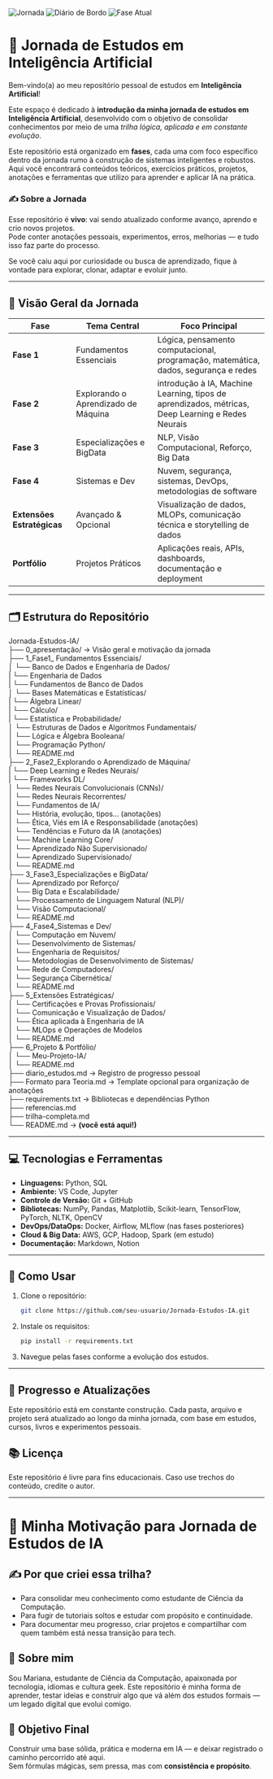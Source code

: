 ![Jornada](https://img.shields.io/badge/🚀_Jornada_IA-Em_Construção-00bfff)  ![Diário de Bordo](https://img.shields.io/badge/📓_Diário_Estudos-Ativo-e91e63) ![Fase Atual](https://img.shields.io/badge/Fase_Atual-Fase_1:_Fundamentos-blue)

# 🤖 Jornada de Estudos em Inteligência Artificial

Bem-vindo(a) ao meu repositório pessoal de estudos em **Inteligência Artificial**!

Este espaço é dedicado à **introdução da minha jornada de estudos em Inteligência Artificial**, desenvolvido com o objetivo de consolidar conhecimentos por meio de uma _trilha lógica, aplicada e em constante evolução_.

Este repositório está organizado em **fases**, cada uma com foco específico dentro da jornada rumo à construção de sistemas inteligentes e robustos. Aqui você encontrará conteúdos teóricos, exercícios práticos, projetos, anotações e ferramentas que utilizo para aprender e aplicar IA na prática.

### ✍️ Sobre a Jornada

Esse repositório é **vivo**: vai sendo atualizado conforme avanço, aprendo e crio novos projetos.  
Pode conter anotações pessoais, experimentos, erros, melhorias — e tudo isso faz parte do processo.

Se você caiu aqui por curiosidade ou busca de aprendizado, fique à vontade para explorar, clonar, adaptar e evoluir junto.

---

## 🧭 Visão Geral da Jornada

|    Fase   |      Tema Central      | Foco Principal |
| --------- | ---------------------- |----------------|
|   **Fase 1**  | Fundamentos Essenciais | Lógica, pensamento computacional, programação, matemática, dados, segurança e redes 
|   **Fase 2**  | Explorando o Aprendizado de Máquina | introdução à IA, Machine Learning, tipos de aprendizados, métricas, Deep Learning e Redes Neurais |
|   **Fase 3**  | Especializações e BigData | NLP, Visão Computacional, Reforço, Big Data | 
|   **Fase 4**  | Sistemas e Dev | Nuvem, segurança, sistemas, DevOps, metodologias de software |
| **Extensões Estratégicas** | Avançado & Opcional | Visualização de dados,  MLOPs, comunicação técnica e storytelling de dados |
| **Portfólio** | Projetos Práticos | Aplicações reais, APIs, dashboards, documentação e deployment |

---

## 🗂️ Estrutura do Repositório

Jornada-Estudos-IA/\
├── 0_apresentação/ → Visão geral e motivação da jornada\
├── 1_Fase1_ Fundamentos Essenciais/\
│ └── Banco de Dados e Engenharia de Dados/\
|   └── Engenharia de Dados\
|   └── Fundamentos de Banco de Dados\
│ └── Bases Matemáticas e Estatísticas/\
|   └── Álgebra Linear/\
|   └── Cálculo/\
|   └── Estatística e Probabilidade/\
│ └── Estruturas de Dados e Algoritmos Fundamentais/\
│ └── Lógica e Álgebra Booleana/\
│ └── Programação Python/\
│ └── README.md\
├── 2_Fase2_Explorando o Aprendizado de Máquina/\
| └── Deep Learning e Redes Neurais/\
|   └── Frameworks DL/\
│   └── Redes Neurais Convolucionais (CNNs)/\
│   └── Redes Neurais Recorrentes/\
│ └── Fundamentos de IA/\
│   └── História, evolução, tipos... (anotações)\
│   └── Ética, Viés em IA e Responsabilidade (anotações)\
│   └── Tendências e Futuro da IA (anotações)\
│ └── Machine Learning Core/\
│   └── Aprendizado Não Supervisionado/\
│   └── Aprendizado Supervisionado/\
│ └── README.md\
├── 3_Fase3_Especializações e BigData/\
│ └── Aprendizado por Reforço/\
│ └── Big Data e Escalabilidade/\
│ └── Processamento de Linguagem Natural (NLP)/\
│ └── Visão Computacional/\
│ └── README.md\
├── 4_Fase4_Sistemas e Dev/\
│ └── Computação em Nuvem/\
│ └── Desenvolvimento de Sistemas/\
│ └── Engenharia de Requisitos/\
│ └── Metodologias de Desenvolvimento de Sistemas/\
│ └── Rede de Computadores/\
│ └── Segurança Cibernética/\
│ └── README.md\
├── 5_Extensões Estratégicas/\
│ └── Certificações e Provas Profissionais/\
│ └── Comunicação e Visualização de Dados/\
│ └── Ética aplicada à Engenharia de IA\
│ └── MLOps e Operações de Modelos\
│ └── README.md\
├── 6_Projeto & Portfólio/\
│ └── Meu-Projeto-IA/\
│ └── README.md\
├── diario_estudos.md → Registro de progresso pessoal\
├── Formato para Teoria.md → Template opcional para organização de anotações\
├── requirements.txt → Bibliotecas e dependências Python\
├── referencias.md\
├── trilha-completa.md\
└── README.md → **(você está aqui!)**

---

## 💻 Tecnologias e Ferramentas

- **Linguagens:** Python, SQL
- **Ambiente:** VS Code, Jupyter
- **Controle de Versão:** Git + GitHub
- **Bibliotecas:** NumPy, Pandas, Matplotlib, Scikit-learn, TensorFlow, PyTorch, NLTK, OpenCV
- **DevOps/DataOps:** Docker, Airflow, MLflow (nas fases posteriores)
- **Cloud & Big Data:** AWS, GCP, Hadoop, Spark (em estudo)
- **Documentação:** Markdown, Notion

---

## 📌 Como Usar

1. Clone o repositório:
   ```bash
   git clone https://github.com/seu-usuario/Jornada-Estudos-IA.git
2. Instale os requisitos:
    ```bash
    pip install -r requirements.txt
3. Navegue pelas fases conforme a evolução dos estudos.

---

## 🧠 Progresso e Atualizações
Este repositório está em constante construção. Cada pasta, arquivo e projeto será atualizado ao longo da minha jornada, com base em estudos, cursos, livros e experimentos pessoais.

## 📚 Licença
Este repositório é livre para fins educacionais. Caso use trechos do conteúdo, credite o autor.

---
# 🌟 Minha Motivação para Jornada de Estudos de IA

## ✍️ Por que criei essa trilha?

- Para consolidar meu conhecimento como estudante de Ciência da Computação.
- Para fugir de tutoriais soltos e estudar com propósito e continuidade.
- Para documentar meu progresso, criar projetos e compartilhar com quem também está nessa transição para tech.

## 🤝 Sobre mim
Sou Mariana, estudante de Ciência da Computação, apaixonada por tecnologia, idiomas e cultura geek. Este repositório é minha forma de aprender, testar ideias e construir algo que vá além dos estudos formais — um legado digital que evolui comigo.

## 📌 Objetivo Final
Construir uma base sólida, prática e moderna em IA — e deixar registrado o caminho percorrido até aqui.  
Sem fórmulas mágicas, sem pressa, mas com **consistência e propósito**.